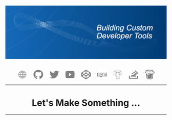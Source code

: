 ![Building Custom Developer Tools](https://github.com/custom-dev-tools/custom-dev-tools/blob/main/images/header.png?raw=true)

<div align="center">
    <br>
    <a href="https://www.customdevtools.com" title="Website"><img src="images/www.svg" alt="Website" style="width: 30px; height: 30px;"></a>&nbsp;&nbsp;&nbsp;&nbsp;
    <a href="https://github.com/custom-dev-tools" title="GitHub"><img src="images/github.svg" alt="GitHub" style="width: 30px; height: 30px;"></a>&nbsp;&nbsp;&nbsp;&nbsp;
    <a href="https://twitter.com/CustomDevTools" title="Twitter"><img src="images/twitter.svg" alt="Twitter" style="width: 30px; height: 30px;"></a>&nbsp;&nbsp;&nbsp;&nbsp;
    <a href="https://www.youtube.com/@customdevtools" title="YouTube"><img src="images/youtube.svg" alt="YouTube" style="width: 30px; height: 30px;"></a>&nbsp;&nbsp;&nbsp;&nbsp;
    <a href="https://codepen.io/custom-dev-tools" title="CodePen"><img src="images/codepen.svg" alt="CodePen" style="width: 30px; height: 30px;"></a>&nbsp;&nbsp;&nbsp;&nbsp;
    <a href="https://www.npmjs.com/~custom-dev-tools" title="NPM"><img src="images/npm.svg" alt="NPM" style="width: 30px; height: 30px;"></a>&nbsp;&nbsp;&nbsp;&nbsp;
    <a href="https://packagist.org/users/custom-dev-tools/packages/" title="Packagist"><img src="images/packagist.svg" alt="Packagist" style="width: 30px; height: 30px;"></a>&nbsp;&nbsp;&nbsp;&nbsp;
    <a href="https://stackoverflow.com/users/2627338/midnight-coding" title="StackOverflow"><img src="images/stackoverflow.svg" alt="StackOverflow" style="width: 30px; height: 30px;"></a>&nbsp;&nbsp;&nbsp;&nbsp;
    <a href="https://www.buymeacoffee.com/customdevtools" title="Buy me a Coffee"><img src="images/buy-me-a-coffee.svg" alt="Buy me a coffee" style="width: 30px; height: 30px;"></a>
</div>

---

<div align="center">
    <h1>Let's Make Something ...</h1>
</div>

---
